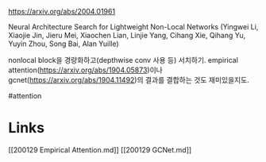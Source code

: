 https://arxiv.org/abs/2004.01961

Neural Architecture Search for Lightweight Non-Local Networks (Yingwei Li, Xiaojie Jin, Jieru Mei, Xiaochen Lian, Linjie Yang, Cihang Xie, Qihang Yu, Yuyin Zhou, Song Bai, Alan Yuille)

nonlocal block을 경량화하고(depthwise conv 사용 등) 서치하기. empirical attention(https://arxiv.org/abs/1904.05873)이나 gcnet(https://arxiv.org/abs/1904.11492)의 결과를 결합하는 것도 재미있을지도.

#attention

# Links

[[200129 Empirical Attention.md]]
[[200129 GCNet.md]]